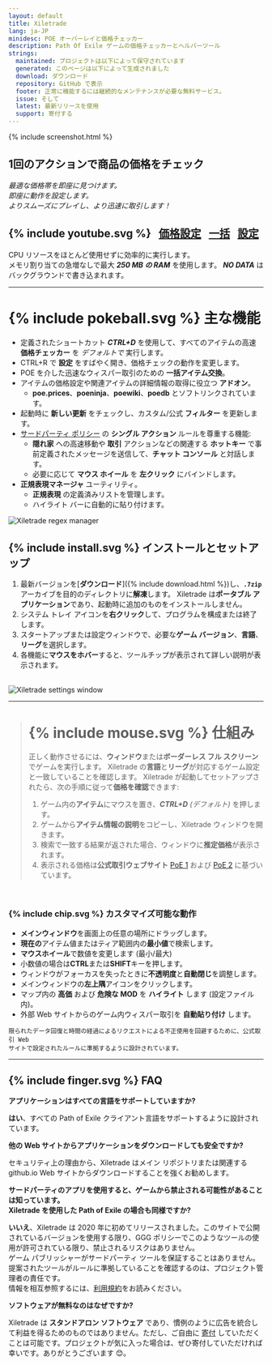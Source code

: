 ```yaml
---
layout: default
title: Xiletrade
lang: ja-JP
minidesc: POE オーバーレイと価格チェッカー
description: Path Of Exile ゲームの価格チェッカーとヘルパーツール
strings:
  maintained: プロジェクトは以下によって保守されています
  generated: このページは以下によって生成されました
  download: ダウンロード
  repository: GitHub で表示
  footer: 正常に機能するには継続的なメンテナンスが必要な無料サービス。
  issue: そして
  latest: 最新リリースを使用
  support: 寄付する
---
```

{% include screenshot.html %}
## 1回のアクションで商品の価格をチェック

*最適な価格帯を即座に見つけます。*  
*即座に動作を設定します。*  
*よりスムーズにプレイし、より迅速に取引します！*  

## {% include youtube.svg %} &nbsp; [価格設定](https://youtu.be/4mP3uOsr8oc) &nbsp; [一括](https://youtu.be/6yuLZXTho-A) &nbsp; [設定](https://youtu.be/libdIjrNM-8)<br>

CPU リソースをほとんど使用せずに効率的に実行します。  
メモリ割り当ての急増なしで最大 ***250 MB の RAM*** を使用します。
***NO DATA*** はバックグラウンドで書き込まれます。  

* * *

# {% include pokeball.svg %} 主な機能

- 定義されたショートカット ***CTRL+D*** を使用して、すべてのアイテムの高速 **価格チェッカー** を *デフォルトで* 実行します。
- CTRL+R で **設定** をすばやく開き、価格チェックの動作を変更します。
- POE を介した迅速なウィスパー取引のための **一括アイテム交換**。
- アイテムの価格設定や関連アイテムの詳細情報の取得に役立つ **アドオン**。
	- **poe.prices**、**poeninja**、**poewiki**、**poedb** とソフトリンクされています。
- 起動時に **新しい更新** をチェックし、カスタム/公式 **フィルター** を更新します。
- [サードパーティ ポリシー](https://www.pathofexile.com/developer/docs#policy) の **シングル アクション** ルールを尊重する機能:
	- **隠れ家** への高速移動や **取引** アクションなどの関連する **ホットキー** で事前定義されたメッセージを送信して、**チャット コンソール** と対話します。
	- 必要に応じて **マウス ホイール** を **左クリック** にバインドします。
- **正規表現マネージャ** ユーティリティ。
	- **正規表現** の定義済みリストを管理します。
	- ハイライト バーに自動的に貼り付けます。  

<img align="center" alt="Xiletrade regex manager" src="https://github.com/user-attachments/assets/15ad4606-8e1b-4f54-846c-5fcd9a992270">
<br>

## {% include install.svg %} インストールとセットアップ

1. 最新バージョンを[**ダウンロード**]({% include download.html %})し、**`.7zip`** アーカイブを目的のディレクトリに**解凍**します。
Xiletrade は**ポータブル アプリケーション**であり、起動時に追加のものをインストールしません。
2. システム トレイ アイコンを**右クリック**して、プログラムを構成または終了します。
3. スタートアップまたは設定ウィンドウで、必要な**ゲーム バージョン**、**言語**、**リーグ**を選択します。
4. 各機能に**マウスをホバー**すると、ツールチップが表示されて詳しい説明が表示されます。  
<br>
<img alt="Xiletrade settings window" src="https://github.com/user-attachments/assets/7ce8fd85-0213-48c2-8695-219c68c34738">
<br>

* * *
> # {% include mouse.svg %} 仕組み
>
> 正しく動作させるには、**ウィンドウ**または**ボーダーレス フル スクリーン**でゲームを実行します。
> Xiletrade の**言語**と**リーグ**が対応するゲーム設定と一致していることを確認します。
> Xiletrade が起動してセットアップされたら、次の手順に従って**価格を確認**できます:
> 1. ゲーム内の**アイテム**にマウスを置き、***CTRL+D*** *(デフォルト)* を押します。
> 2. ゲームから**アイテム情報の説明**をコピーし、Xiletrade ウィンドウを開きます。
> 3. 検索で一致する結果が返された場合、ウィンドウに**推定価格**が表示されます。
> 4. 表示される価格は**公式取引ウェブサイト** [PoE 1](https://www.pathofexile.com/trade/search/) および [PoE 2](https://www.pathofexile.com/trade2/search/poe2/) に基づいています。
<br>

### {% include chip.svg %} カスタマイズ可能な動作

* **メインウィンドウ**を画面上の任意の場所にドラッグします。
* **現在の**アイテム値またはティア範囲内の**最小値**で検索します。
* **マウスホイール**で数値を変更します (最小/最大)
* 小数値の場合は**CTRL**または**SHIFT**キーを押します。
* ウィンドウがフォーカスを失ったときに**不透明度**と**自動閉じ**を調整します。
* メインウィンドウの**左上隅**アイコンをクリックします。
* マップ内の **高価** および **危険な MOD** を **ハイライト** します (設定ファイル内)。
* 外部 Web サイトからのゲーム内ウィスパー取引を **自動貼り付け** します。

```
限られたデータ回復と時間の経過によるリクエストによる不正使用を回避するために、公式取引 Web
サイトで設定されたルールに準拠するように設計されています。
```
* * *

## {% include finger.svg %} FAQ

<p class="accordion"><b>アプリケーションはすべての言語をサポートしていますか?</b></p>
<div class="panel">
<b>はい</b>、すべての Path of Exile クライアント言語をサポートするように設計されています。
</div>

<p class="accordion"><b>他の Web サイトからアプリケーションをダウンロードしても安全ですか?</b></p>
<div class="panel">
セキュリティ上の理由から、Xiletrade はメイン リポジトリまたは関連する github.io Web サイトからダウンロードすることを強くお勧めします。
</div>

<p class="accordion"><b>サードパーティのアプリを使用すると、ゲームから禁止される可能性があることは知っています。<br>Xiletrade を使用した Path of Exile の場合も同様ですか?</b></p>
<div class="panel">
<b>いいえ</b>、Xiletrade は 2020 年に初めてリリースされました。このサイトで公開されているバージョンを使用する限り、GGG ポリシーでこのようなツールの使用が許可されている限り、禁止されるリスクはありません。
<br>ゲーム パブリッシャーがサードパーティ ツールを保証することはありません。
提案されたツールがルールに準拠していることを確認するのは、プロジェクト管理者の責任です。
<br>情報を相互参照するには、<a target="_blank" rel="noopener noreferrer" href="https://www.pathofexile.com/developer/docs#policy">利用規約</a>をお読みください。
</div>

<p class="accordion"><b>ソフトウェアが無料なのはなぜですか?</b></p>
<div class="panel">
Xiletrade は <b>スタンドアロン ソフトウェア</b> であり、慣例のように広告を統合して利益を得るためのものではありません。ただし、ご自由に <a target="_blank" rel="noopener noreferrer" href="{{ site.github.paypal_url }}">寄付</a> していただくことは可能です。プロジェクトが気に入った場合は、ぜひ寄付していただければ幸いです。ありがとうございます 😊。
</div>
